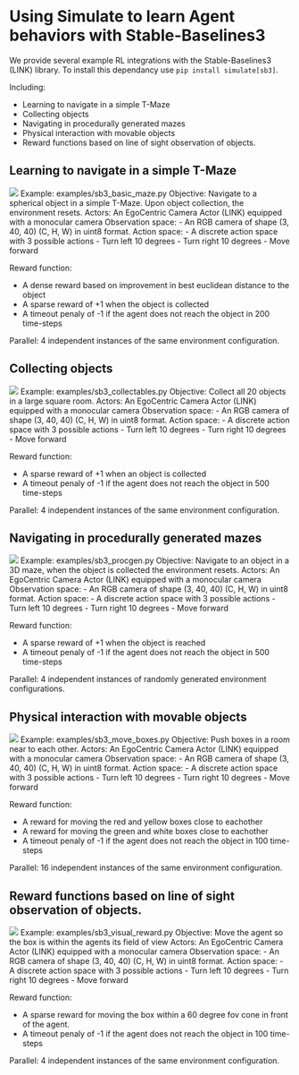 <!--Copyright 2022 The HuggingFace Team. All rights reserved.

Licensed under the Apache License, Version 2.0 (the "License"); you may not use this file except in compliance with
the License. You may obtain a copy of the License at

http://www.apache.org/licenses/LICENSE-2.0

Unless required by applicable law or agreed to in writing, software distributed under the License is distributed on
an "AS IS" BASIS, WITHOUT WARRANTIES OR CONDITIONS OF ANY KIND, either express or implied. See the License for the
specific language governing permissions and limitations under the License.
-->

# Using Simulate to learn Agent behaviors with Stable-Baselines3


We provide several example RL integrations with the Stable-Baselines3 (LINK) library. To install this dependancy use `pip install simulate[sb3]`.

Including:
* Learning to navigate in a simple T-Maze
* Collecting objects
* Navigating in procedurally generated mazes
* Physical interaction with movable objects
* Reward functions based on line of sight observation of objects.




## Learning to navigate in a simple T-Maze
<img class="float-left !m-0 !border-0 !dark:border-0 !shadow-none !max-w-lg w-[150px]" src="/docs/assets/simulate_sb3_basic_maze.png"/>
Example: examples/sb3_basic_maze.py
Objective: Navigate to a spherical object in a simple T-Maze. Upon object collection, the environment resets.
Actors: An EgoCentric Camera Actor (LINK) equipped with a monocular camera
Observation space: 
- An RGB camera of shape (3, 40, 40)  (C, H, W) in uint8 format.
Action space:
- A discrete action space with 3 possible actions
- Turn left 10 degrees
- Turn right 10 degrees
- Move forward

Reward function:
- A dense reward based on improvement in best euclidean distance to the object
- A sparse reward of +1 when the object is collected
- A timeout penaly of -1 if the agent does not reach the object in 200 time-steps

Parallel: 4 independent instances of the same environment configuration. 


## Collecting objects
<img class="float-left !m-0 !border-0 !dark:border-0 !shadow-none !max-w-lg w-[150px]" src="/docs/assets/simulate_sb3_collectables.png"/>
Example: examples/sb3_collectables.py
Objective: Collect all 20 objects in a large square room.
Actors: An EgoCentric Camera Actor (LINK) equipped with a monocular camera
Observation space: 
- An RGB camera of shape (3, 40, 40)  (C, H, W) in uint8 format.
Action space:
- A discrete action space with 3 possible actions
- Turn left 10 degrees
- Turn right 10 degrees
- Move forward

Reward function:
- A sparse reward of +1 when an object is collected
- A timeout penaly of -1 if the agent does not reach the object in 500 time-steps

Parallel: 4 independent instances of the same environment configuration. 

## Navigating in procedurally generated mazes
<img class="float-left !m-0 !border-0 !dark:border-0 !shadow-none !max-w-lg w-[150px]" src="/docs/assets/simulate_sb3_procgen.png"/>
Example: examples/sb3_procgen.py
Objective: Navigate to an object in a 3D maze, when the object is collected the environment resets.
Actors: An EgoCentric Camera Actor (LINK) equipped with a monocular camera
Observation space: 
- An RGB camera of shape (3, 40, 40)  (C, H, W) in uint8 format.
Action space:
- A discrete action space with 3 possible actions
- Turn left 10 degrees
- Turn right 10 degrees
- Move forward

Reward function:
- A sparse reward of +1 when the object is reached
- A timeout penaly of -1 if the agent does not reach the object in 500 time-steps

Parallel: 4 independent instances of randomly generated environment configurations.


## Physical interaction with movable objects
<img class="float-left !m-0 !border-0 !dark:border-0 !shadow-none !max-w-lg w-[150px]" src="/docs/assets/simulate_sb3_move_boxes.png"/>
Example: examples/sb3_move_boxes.py
Objective: Push boxes in a room near to each other.
Actors: An EgoCentric Camera Actor (LINK) equipped with a monocular camera
Observation space: 
- An RGB camera of shape (3, 40, 40)  (C, H, W) in uint8 format.
Action space:
- A discrete action space with 3 possible actions
- Turn left 10 degrees
- Turn right 10 degrees
- Move forward

Reward function:
- A reward for moving the red and yellow boxes close to eachother
- A reward for moving the green and white boxes close to eachother
- A timeout penaly of -1 if the agent does not reach the object in 100 time-steps

Parallel: 16 independent instances of the same environment configuration.


## Reward functions based on line of sight observation of objects.
<img class="float-left !m-0 !border-0 !dark:border-0 !shadow-none !max-w-lg w-[150px]" src="/docs/assets/simulate_sb3_see_reward.png"/>
Example: examples/sb3_visual_reward.py
Objective: Move the agent so the box is within the agents its field of view
Actors: An EgoCentric Camera Actor (LINK) equipped with a monocular camera
Observation space: 
- An RGB camera of shape (3, 40, 40)  (C, H, W) in uint8 format.
Action space:
- A discrete action space with 3 possible actions
- Turn left 10 degrees
- Turn right 10 degrees
- Move forward

Reward function:
- A sparse reward for moving the box within a 60 degree fov cone in front of the agent.
- A timeout penaly of -1 if the agent does not reach the object in 100 time-steps

Parallel: 4 independent instances of the same environment configuration.